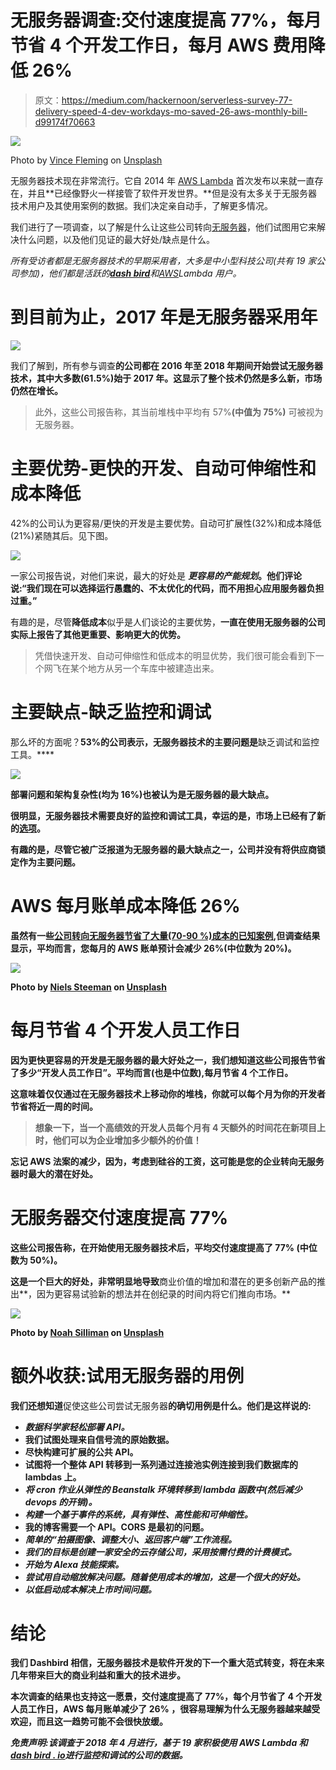 # 无服务器调查:交付速度提高 77%，每月节省 4 个开发工作日，每月 AWS 费用降低 26%

> 原文：<https://medium.com/hackernoon/serverless-survey-77-delivery-speed-4-dev-workdays-mo-saved-26-aws-monthly-bill-d99174f70663>

![](img/8fc5d81b94a9b845287aebc9e59a6f50.png)

Photo by [Vince Fleming](https://unsplash.com/photos/FoSenMwgyr8?utm_source=unsplash&utm_medium=referral&utm_content=creditCopyText) on [Unsplash](https://unsplash.com/search/photos/programmer-conference?utm_source=unsplash&utm_medium=referral&utm_content=creditCopyText)

无服务器技术现在非常流行。它自 2014 年 [AWS Lambda](https://en.wikipedia.org/wiki/AWS_Lambda) 首次发布以来就一直存在，并且**已经像野火一样接管了软件开发世界。**但是没有太多关于无服务器技术用户及其使用案例的数据。我们决定亲自动手，了解更多情况。

我们进行了一项调查，以了解是什么让这些公司转向[无服务器](https://hackernoon.com/tagged/serverless)，他们试图用它来解决什么问题，以及他们见证的最大好处/缺点是什么。

*所有受访者都是无服务器技术的早期采用者，大多是中小型科技公司(共有 19 家公司参加)，他们都是活跃的*[***dash bird***](https://dashbird.io)*和*[*AWS*](https://hackernoon.com/tagged/aws)*Lambda 用户。*

# 到目前为止，2017 年是无服务器采用年

![](img/ed16dc7b67ba8fa6d3ac120f42947516.png)

我们了解到，所有参与调查**的公司都在 2016 年至 2018 年期间开始尝试无服务器技术，其中大多数(61.5%)始于 2017 年。这显示了整个技术仍然是多么新，市场仍然在增长。**

> 此外，这些公司报告称，其当前堆栈中平均有 57%**(中值为 75%)** 可被视为无服务器。

# 主要优势-更快的开发、自动可伸缩性和成本降低

42%的公司认为更容易/更快的开发是主要优势。自动可扩展性(32%)和成本降低(21%)紧随其后。见下图。

![](img/8ac512a6aa7f25aaa7e9b6c2a224bd16.png)

一家公司报告说，对他们来说，最大的好处是 ***更容易的产能规划*。他们评论说:“我们现在可以选择运行愚蠢的、不太优化的代码，而不用担心应用服务器负担过重。”**

有趣的是，尽管**降低成本**似乎是人们谈论的主要优势，**一直在使用无服务器的公司实际上报告了其他更重要、影响更大的优势。**

> 凭借快速开发、自动可伸缩性和低成本的明显优势，我们很可能会看到下一个网飞在某个地方从另一个车库中被建造出来。

# 主要缺点-缺乏监控和调试

那么坏的方面呢？**53%的公司表示，无服务器技术的主要问题是**缺乏调试和监控工具。****

**![](img/efd917dc86303bf8e3c8b0aed55180c9.png)**

****部署问题和架构复杂性**(均为 16%)也被认为是无服务器的最大缺点。**

**很明显，无服务器技术需要良好的监控和调试工具，幸运的是，市场上已经有了新的[选项](https://serverless.com/blog/best-tools-serverless-observability/)。**

**有趣的是，尽管它被广泛报道为无服务器的最大缺点之一，**公司并没有将供应商锁定作为主要问题。****

# **AWS 每月账单成本降低 26%**

**虽然有一些[公司转向无服务器节省了大量(70-90 %)成本的已知案例](https://dashbird.io/blog/saving-money-switching-serverless/),但调查结果显示，平均而言，您每月的 AWS 账单预计会减少 26%(中位数为 20%)。**

**![](img/dca81693e9e2ebda3c91694010cf0452.png)**

**Photo by [Niels Steeman](https://unsplash.com/photos/9oHlADjtBTQ?utm_source=unsplash&utm_medium=referral&utm_content=creditCopyText) on [Unsplash](https://unsplash.com/search/photos/cash?utm_source=unsplash&utm_medium=referral&utm_content=creditCopyText)**

# **每月节省 4 个开发人员工作日**

**因为更快更容易的开发是无服务器的最大好处之一，我们想知道这些公司报告节省了多少“开发人员工作日”。**平均而言(也是中位数),每月节省 4 个工作日。****

**这意味着仅仅通过在无服务器技术上移动你的堆栈，你就可以每个月为你的开发者节省将近一周的时间。**

> **想象一下，当一个高绩效的开发人员每个月有 4 天额外的时间花在新项目上时，他们可以为企业增加多少额外的价值！**

**忘记 AWS 法案的减少，因为，考虑到硅谷的工资，这可能是您的企业转向无服务器时最大的潜在好处。**

# **无服务器交付速度提高 77%**

**这些公司报告称，在开始使用无服务器技术后，**平均交付速度提高了 77%** (中位数为 50%)。**

**这是一个巨大的好处，非常明显地导致**商业价值的增加和潜在的更多创新产品的推出**，因为更容易试验新的想法并在创纪录的时间内将它们推向市场。**

**![](img/db99bd35aca2da825ec20b868d9e9c5e.png)**

**Photo by [Noah Silliman](https://unsplash.com/photos/fxAo3DiMICI?utm_source=unsplash&utm_medium=referral&utm_content=creditCopyText) on [Unsplash](https://unsplash.com/search/photos/speed-developer?utm_source=unsplash&utm_medium=referral&utm_content=creditCopyText)**

# **额外收获:试用无服务器的用例**

**我们还想知道**促使这些公司尝试无服务器**的确切用例是什么。他们是这样说的:**

*   ***数据科学家轻松部署 API。***
*   **我们试图处理来自信号流的原始数据。**
*   **尽快构建可扩展的公共 API。**
*   **试图将一个整体 API 转移到一系列通过连接池实例连接到我们数据库的 lambdas 上。**
*   ***将 cron 作业从弹性的 Beanstalk 环境转移到 lambda 函数中(然后减少 devops 的开销)。***
*   ***构建一个基于事件的系统，具有弹性、高性能和可伸缩性。***
*   **我的博客需要一个 API。CORS 是最初的问题。**
*   ***简单的“拍摄图像、调整大小、返回客户端”工作流程。***
*   ***我们的目标是创建一家安全的云存储公司，采用按需付费的计费模式。***
*   ***开始为 Alexa 技能探索。***
*   ***尝试用自动缩放解决问题。随着使用成本的增加，这是一个很大的好处。***
*   ***以低启动成本解决上市时间问题。***

# **结论**

**我们 Dashbird 相信，无服务器技术是软件开发的下一个重大范式转变，将在未来几年带来巨大的商业利益和重大的技术进步。**

**本次调查的结果也支持这一愿景，交付速度提高了 **77%，每个月节省了 4 个开发人员工作日，AWS 每月账单减少了 26%** ，很容易理解为什么无服务器越来越受欢迎，而且这一趋势可能不会很快放缓。**

***免责声明:该调查于 2018 年 4 月进行，基于 19 家积极使用 AWS Lambda 和*[*dash bird . io*](https://dashbird.io)*进行监控和调试的公司的数据。***